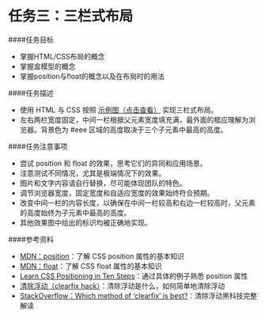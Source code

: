 # 任务三：三栏式布局

####任务目标

+ 掌握HTML/CSS布局的概念
+ 掌握盒模型的概念
+ 掌握position与float的概念以及在布局时的用法

####任务描述

+ 使用 HTML 与 CSS 按照 [示例图（点击查看）](http://7xrp04.com1.z0.glb.clouddn.com/task_1_3_1.png) 实现三栏式布局。
+ 左右两栏宽度固定，中间一栏根据父元素宽度填充满，最外面的框应理解为浏览器。背景色为 #eee 区域的高度取决于三个子元素中最高的高度。

####任务注意事项

+ 尝试 position 和 float 的效果，思考它们的异同和应用场景。
+ 注意测试不同情况，尤其是极端情况下的效果。
+ 图片和文字内容请自行替换，尽可能体现团队的特色。
+ 调节浏览器宽度，固定宽度和自适应宽度的效果始终符合预期。
+ 改变中间一栏的内容长度，以确保在中间一栏较高和右边一栏较高时，父元素的高度始终为子元素中最高的高度。
+ 其他效果图中给出的标识均被正确地实现。

####参考资料

+ [MDN：position](https://developer.mozilla.org/zh-CN/docs/Web/CSS/position)：了解 CSS position 属性的基本知识
+ [MDN：float](https://developer.mozilla.org/en-US/docs/Web/CSS/float)：了解 CSS float 属性的基本知识
+ [Learn CSS Positioning in Ten Steps](http://www.barelyfitz.com/screencast/html-training/css/positioning/)：通过具体的例子熟悉 position 属性
+ [清除浮动（clearfix hack）](http://zh.learnlayout.com/clearfix.html)：清除浮动是什么，如何简单地清除浮动
+ [StackOverflow：Which method of ‘clearfix’ is best?](http://stackoverflow.com/questions/211383/which-method-of-clearfix-is-best)：清除浮动黑科技完整解读